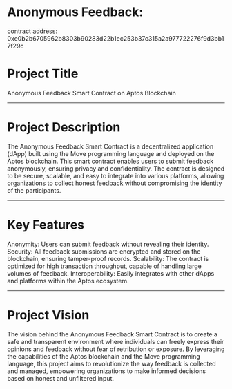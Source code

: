# Anonymous Feedback:

contract address: 0xe0b2b6705962b8303b90283d22b1ec253b37c315a2a977722276f9d3bb17f29c

# Project Title
Anonymous Feedback Smart Contract on Aptos Blockchain

---

# Project Description
The Anonymous Feedback Smart Contract is a decentralized application (dApp) built using the Move programming language and deployed on the Aptos blockchain. This smart contract enables users to submit feedback anonymously, ensuring privacy and confidentiality. The contract is designed to be secure, scalable, and easy to integrate into various platforms, allowing organizations to collect honest feedback without compromising the identity of the participants.

---

# Key Features
Anonymity: Users can submit feedback without revealing their identity.
Security: All feedback submissions are encrypted and stored on the blockchain, ensuring tamper-proof records.
Scalability: The contract is optimized for high transaction throughput, capable of handling large volumes of feedback.
Interoperability: Easily integrates with other dApps and platforms within the Aptos ecosystem.

---

# Project Vision
The vision behind the Anonymous Feedback Smart Contract is to create a safe and transparent environment where individuals can freely express their opinions and feedback without fear of retribution or exposure. By leveraging the capabilities of the Aptos blockchain and the Move programming language, this project aims to revolutionize the way feedback is collected and managed, empowering organizations to make informed decisions based on honest and unfiltered input.